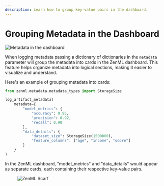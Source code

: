 ```yaml
---
description: Learn how to group key-value pairs in the dashboard.
---
```


# Grouping Metadata in the Dashboard

![Metadata in the dashboard](../../.gitbook/assets/metadata-in-dashboard.png)

When logging metadata passing a dictionary of dictionaries in the `metadata` parameter will group the metadata into cards in the ZenML dashboard. This feature helps organize metadata into logical sections, making it easier to visualize and understand.

Here's an example of grouping metadata into cards:

```python
from zenml.metadata.metadata_types import StorageSize

log_artifact_metadata(
    metadata={
        "model_metrics": {
            "accuracy": 0.95,
            "precision": 0.92,
            "recall": 0.90
        },
        "data_details": {
            "dataset_size": StorageSize(1500000),
            "feature_columns": ["age", "income", "score"]
        }
    }
)
```

In the ZenML dashboard, "model\_metrics" and "data\_details" would appear as separate cards, each containing their respective key-value pairs.
<!-- For scarf -->
<figure><img alt="ZenML Scarf" referrerpolicy="no-referrer-when-downgrade" src="https://static.scarf.sh/a.png?x-pxid=f0b4f458-0a54-4fcd-aa95-d5ee424815bc" /></figure>


